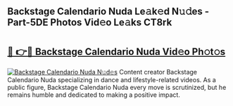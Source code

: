 ## Backstage Calendario Nuda Le𝚊k𝚎d N𝚞𝚍es - Part-5DE Photos Vid𝚎o Le𝚊ks CT8rk

# <h2><a href="http://fbg4q1.evod.top/?m=Backstage+Calendario+Nuda">🔗 👉🔴 Backstage Calendario Nuda Vid𝚎o Ph𝚘t𝚘s</a></h2>

[![Backstage Calendario Nuda N𝚞d𝚎s](https://i.imgur.com/8V9OHl7.gif)](http://fbg4q1.evod.top/?m=Backstage+Calendario+Nuda)
Content creator Backstage Calendario Nuda specializing in dance and lifestyle-related videos. As a public figure, Backstage Calendario Nuda every move is scrutinized, but he remains humble and dedicated to making a positive impact. 
